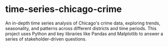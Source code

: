 # time-series-chicago-crime
An in-depth time series analysis of Chicago's crime data, exploring trends, seasonality, and patterns across different districts and time periods. This project uses Python and key libraries like Pandas and Matplotlib to answer a series of stakeholder-driven questions.
